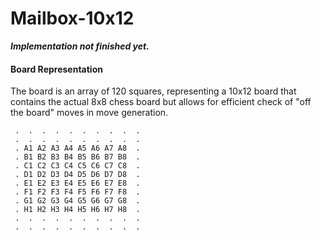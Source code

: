 # Mailbox-10x12

***Implementation not finished yet.***

#### Board Representation
The board is an array of 120 squares, representing a 10x12 board that contains the actual 8x8
chess board but allows for efficient check of "off the board" moves in move generation.

```
 .  .  .  .  .  .  .  .  .  .
 .  .  .  .  .  .  .  .  .  .
 . A1 A2 A3 A4 A5 A6 A7 A8  .
 . B1 B2 B3 B4 B5 B6 B7 B8  .
 . C1 C2 C3 C4 C5 C6 C7 C8  .
 . D1 D2 D3 D4 D5 D6 D7 D8  .
 . E1 E2 E3 E4 E5 E6 E7 E8  .
 . F1 F2 F3 F4 F5 F6 F7 F8  .
 . G1 G2 G3 G4 G5 G6 G7 G8  .
 . H1 H2 H3 H4 H5 H6 H7 H8  .
 .  .  .  .  .  .  .  .  .  .
 .  .  .  .  .  .  .  .  .  .
```
